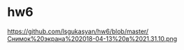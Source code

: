 # hw6
https://github.com/lsgukasyan/hw6/blob/master/Снимок%20экрана%202018-04-13%20в%2021.31.10.png

